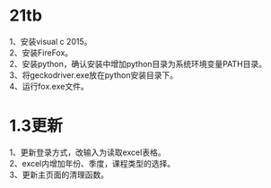# 21tb

1、安装visual c 2015。  
2、安装FireFox。  
2、安装python，确认安装中增加python目录为系统环境变量PATH目录。  
3、将geckodriver.exe放在python安装目录下。  
4、运行fox.exe文件。  

# 1.3更新
1、更新登录方式，改输入为读取excel表格。  
2、excel内增加年份、季度，课程类型的选择。  
3、更新主页面的清理函数。  
